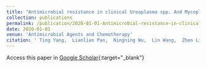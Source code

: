 ```yaml
---
title: "Antimicrobial resistance in clinical Ureaplasma spp. And Mycoplasma hominis and Structural Mechanisms Underlying Quinolone Resistance"
collection: publications
permalink: /publication/2020-01-01-Antimicrobial-resistance-in-clinical-Ureaplasma-spp-And-Mycoplasma-hominis-and-Structural-Mechanisms-Underlying-Quinolone-Resistance
date: 2020-01-01
venue: 'Antimicrobial Agents and Chemotherapy'
citation: ' Ting Yang,  Lianlian Pan,  Ningning Wu,  Lin Wang,  Zhen Liu,  Yingying Kong,  Zhi Ruan,  Xinyou Xie,  Jun Zhang, &quot;Antimicrobial resistance in clinical Ureaplasma spp. And Mycoplasma hominis and Structural Mechanisms Underlying Quinolone Resistance.&quot; Antimicrobial Agents and Chemotherapy, 2020.'
---
```

Access this paper in [Google Scholar](https://scholar.google.com/scholar?q=Antimicrobial+resistance+in+clinical+Ureaplasma+spp.+And+Mycoplasma+hominis+and+Structural+Mechanisms+Underlying+Quinolone+Resistance){:target="_blank"}
